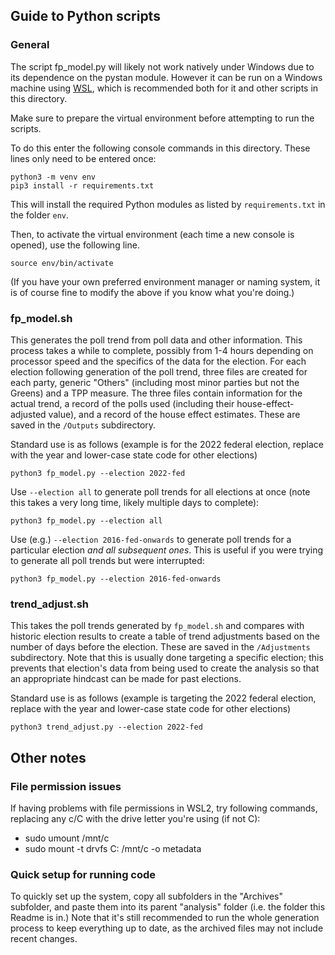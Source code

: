 ## Guide to Python scripts

### General

The script fp_model.py will likely not work natively under Windows due to its dependence on the pystan module. However it can be run on a Windows machine using [WSL](https://docs.microsoft.com/en-us/windows/wsl/install), which is recommended both for it and other scripts in this directory.

Make sure to prepare the virtual environment before attempting to run the scripts.

To do this enter the following console commands in this directory. These lines only need to be entered once:

```
python3 -m venv env
pip3 install -r requirements.txt
```

This will install the required Python modules as listed by `requirements.txt` in the folder `env`.

Then, to activate the virtual environment (each time a new console is opened), use the following line.

```
source env/bin/activate
```

(If you have your own preferred environment manager or naming system, it is of course fine to modify the above if you know what you're doing.)

### fp_model.sh

This generates the poll trend from poll data and other information. This process takes a while to complete, possibly from 1-4 hours depending on processor speed and the specifics of the data for the election. For each election following generation of the poll trend, three files are created for each party, generic "Others" (including most minor parties but not the Greens) and a TPP measure. The three files contain information for the actual trend, a record of the polls used (including their house-effect-adjusted value), and a record of the house effect estimates. These are saved in the `/Outputs` subdirectory.

Standard use is as follows (example is for the 2022 federal election, replace with the year and lower-case state code for other elections)

```
python3 fp_model.py --election 2022-fed
```

Use `--election all` to generate poll trends for all elections at once (note this takes a very long time, likely multiple days to complete):

```
python3 fp_model.py --election all
```

Use (e.g.) `--election 2016-fed-onwards` to generate poll trends for a particular election *and all subsequent ones*. This is useful if you were trying to generate all poll trends but were interrupted:

```
python3 fp_model.py --election 2016-fed-onwards
```

### trend_adjust.sh

This takes the poll trends generated by `fp_model.sh` and compares with historic election results to create a table of trend adjustments based on the number of days before the election. These are saved in the `/Adjustments` subdirectory. Note that this is usually done targeting a specific election; this prevents that election's data from being used to create the analysis so that an appropriate hindcast can be made for past elections.

Standard use is as follows (example is targeting the 2022 federal election, replace with the year and lower-case state code for other elections)

```
python3 trend_adjust.py --election 2022-fed
```

## Other notes

### File permission issues

If having problems with file permissions in WSL2, try following commands, replacing any c/C with the drive letter you're using (if not C):
- sudo umount /mnt/c
- sudo mount -t drvfs C: /mnt/c -o metadata

### Quick setup for running code

To quickly set up the system, copy all subfolders in the "Archives" subfolder, and paste them into its parent "analysis" folder (i.e. the folder this Readme is in.)
Note that it's still recommended to run the whole generation process to keep everything up to date, as the archived files may not include recent changes.